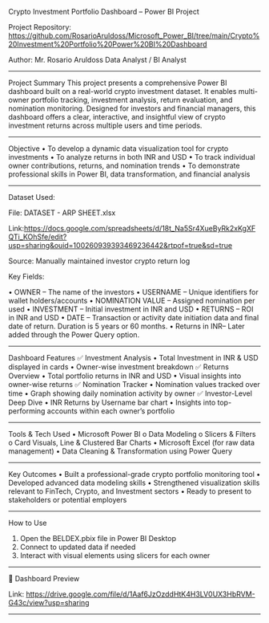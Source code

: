 Crypto Investment Portfolio Dashboard – Power BI Project

Project Repository: https://github.com/RosarioAruldoss/Microsoft_Power_BI/tree/main/Crypto%20Investment%20Portfolio%20Power%20BI%20Dashboard

Author: 
Mr. Rosario Aruldoss
Data Analyst / BI Analyst 
________________________________________
Project Summary
This project presents a comprehensive Power BI dashboard built on a real-world crypto investment dataset. It enables multi-owner portfolio tracking, investment analysis, return evaluation, and nomination monitoring. Designed for investors and financial managers, this dashboard offers a clear, interactive, and insightful view of crypto investment returns across multiple users and time periods.
________________________________________
Objective
•	To develop a dynamic data visualization tool for crypto investments
•	To analyze returns in both INR and USD
•	To track individual owner contributions, returns, and nomination trends
•	To demonstrate professional skills in Power BI, data transformation, and financial analysis
________________________________________
Dataset Used:

File: DATASET - ARP SHEET.xlsx

Link:https://docs.google.com/spreadsheets/d/18t_Na5Sr4XueByRk2xKgXFQTi_KOhSfe/edit?usp=sharing&ouid=100260939393469236442&rtpof=true&sd=true

Source: Manually maintained investor crypto return log

Key Fields:

•	OWNER – The name of the investors
•	USERNAME – Unique identifiers for wallet holders/accounts
•	NOMINATION VALUE – Assigned nomination per used
•	INVESTMENT – Initial investment in INR and USD
•	RETURNS – ROI in INR and USD
•	DATE – Transaction or activity date initiation data and final date of return. Duration is 5 years or 60 months.
•	Returns in INR– Later added through the Power Query option.
________________________________________
Dashboard Features
✅ Investment Analysis
•	Total Investment in INR & USD displayed in cards
•	Owner-wise investment breakdown
✅ Returns Overview
•	Total portfolio returns in INR and USD
•	Visual insights into owner-wise returns
✅ Nomination Tracker
•	Nomination values tracked over time
•	Graph showing daily nomination activity by owner
✅ Investor-Level Deep Dive
•	INR Returns by Username bar chart
•	Insights into top-performing accounts within each owner’s portfolio
________________________________________
Tools & Tech Used
•	Microsoft Power BI
o	Data Modeling
o	Slicers & Filters
o	Card Visuals, Line & Clustered Bar Charts
•	Microsoft Excel (for raw data management)
•	Data Cleaning & Transformation using Power Query
________________________________________
Key Outcomes
•	Built a professional-grade crypto portfolio monitoring tool
•	Developed advanced data modeling skills
•	Strengthened visualization skills relevant to FinTech, Crypto, and Investment sectors
•	Ready to present to stakeholders or potential employers
________________________________________
How to Use
1.	Open the BELDEX.pbix file in Power BI Desktop
2.	Connect to updated data if needed
3.	Interact with visual elements using slicers for each owner
________________________________________
📸 Dashboard Preview
 
Link: https://drive.google.com/file/d/1Aaf6JzOzddHtK4H3LV0UX3HbRVM-G43c/view?usp=sharing
________________________________________


